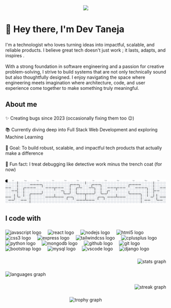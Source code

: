 <div align="center">
  <img height="200" src="https://drive.google.com/uc?export=view&id=1PE4Xwpnuxk5Ff71ag_R0cz4qYwPnma6d"  />
</div>

###

<h1 align="left">👋 Hey there, I'm Dev Taneja</h1>

###

<p align="left">I'm a technologist who loves turning ideas into impactful, scalable, and reliable products. I believe great tech doesn't just work ; it lasts, adapts, and inspires .<br><br>With a strong foundation in software engineering and a passion for creative problem-solving, I strive to build systems that are not only technically sound but also thoughtfully designed. I enjoy navigating the space where engineering meets imagination  where architecture, code, and user experience come together to make something truly meaningful.</p>

###

<h2 align="left">About me</h2>

###

<p align="left">✨ Creating bugs since 2023  (occasionally fixing them too 😉) <br><br>📚 Currently diving deep into Full Stack Web Development and exploring Machine Learning <br><br>🎯 Goal: To build robust, scalable, and impactful tech products that actually make a difference  <br><br>🎲 Fun fact: I treat debugging like detective work  minus the trench coat (for now)</p>

###

<picture>
  <source media="(prefers-color-scheme: dark)" srcset="https://raw.githubusercontent.com/DevTaneja/DevTaneja/output/pacman-contribution-graph-dark.svg">
  <source media="(prefers-color-scheme: light)" srcset="https://raw.githubusercontent.com/DevTaneja/DevTaneja/output/pacman-contribution-graph.svg">
  <img alt="pacman contribution graph" src="https://raw.githubusercontent.com/DevTaneja/DevTaneja/output/pacman-contribution-graph.svg">
</picture>

###

<h2 align="left">I code with</h2>

###

<div align="left">
  <img src="https://cdn.jsdelivr.net/gh/devicons/devicon/icons/javascript/javascript-original.svg" height="40" alt="javascript logo"  />
  <img width="12" />
  <img src="https://cdn.jsdelivr.net/gh/devicons/devicon/icons/react/react-original.svg" height="40" alt="react logo"  />
  <img width="12" />
  <img src="https://cdn.jsdelivr.net/gh/devicons/devicon/icons/nodejs/nodejs-original.svg" height="40" alt="nodejs logo"  />
  <img width="12" />
  <img src="https://cdn.jsdelivr.net/gh/devicons/devicon/icons/html5/html5-original.svg" height="40" alt="html5 logo"  />
  <img width="12" />
  <img src="https://cdn.jsdelivr.net/gh/devicons/devicon/icons/css3/css3-original.svg" height="40" alt="css3 logo"  />
  <img width="12" />
  <img src="https://cdn.jsdelivr.net/gh/devicons/devicon/icons/express/express-original.svg" height="40" alt="express logo"  />
  <img width="12" />
  <img src="https://cdn.jsdelivr.net/gh/devicons/devicon/icons/tailwindcss/tailwindcss-original-wordmark.svg" height="40" alt="tailwindcss logo"  />
  <img width="12" />
  <img src="https://cdn.jsdelivr.net/gh/devicons/devicon/icons/cplusplus/cplusplus-original.svg" height="40" alt="cplusplus logo"  />
  <img width="12" />
  <img src="https://cdn.jsdelivr.net/gh/devicons/devicon/icons/python/python-original.svg" height="40" alt="python logo"  />
  <img width="12" />
  <img src="https://cdn.jsdelivr.net/gh/devicons/devicon/icons/mongodb/mongodb-original.svg" height="40" alt="mongodb logo"  />
  <img width="12" />
  <img src="https://cdn.jsdelivr.net/gh/devicons/devicon/icons/github/github-original.svg" height="40" alt="github logo"  />
  <img width="12" />
  <img src="https://cdn.jsdelivr.net/gh/devicons/devicon/icons/git/git-original.svg" height="40" alt="git logo"  />
  <img width="12" />
  <img src="https://cdn.jsdelivr.net/gh/devicons/devicon/icons/bootstrap/bootstrap-original.svg" height="40" alt="bootstrap logo"  />
  <img width="12" />
  <img src="https://cdn.jsdelivr.net/gh/devicons/devicon/icons/mysql/mysql-original.svg" height="40" alt="mysql logo"  />
  <img width="12" />
  <img src="https://cdn.jsdelivr.net/gh/devicons/devicon/icons/vscode/vscode-original.svg" height="40" alt="vscode logo"  />
  <img width="12" />
  <img src="https://cdn.jsdelivr.net/gh/devicons/devicon/icons/django/django-plain.svg" height="40" alt="django logo"  />
</div>

###



<div align="right">
  <img src="https://github-readme-stats.vercel.app/api?username=DevTaneja&hide_title=false&hide_rank=false&show_icons=true&include_all_commits=true&count_private=true&disable_animations=false&theme=merko&locale=en&hide_border=false&order=1" height="150" alt="stats graph"  />
</div>

###

<div align="left">
  <img src="https://github-readme-stats.vercel.app/api/top-langs?username=DevTaneja&locale=en&hide_title=false&layout=compact&card_width=320&langs_count=5&theme=merko&hide_border=false&order=2" height="150" alt="languages graph"  />
</div>

###

<div align="right">
  <img src="https://streak-stats.demolab.com?user=DevTaneja&locale=en&mode=daily&theme=merko&hide_border=false&border_radius=5&order=3" height="150" alt="streak graph"  />
</div>

###

<div align="center">
  <img src="https://github-profile-trophy.vercel.app?username=DevTaneja&theme=dark_lover&column=-1&row=1&margin-w=8&margin-h=8&no-bg=false&no-frame=false&order=4" height="150" alt="trophy graph"  />
</div>

###
